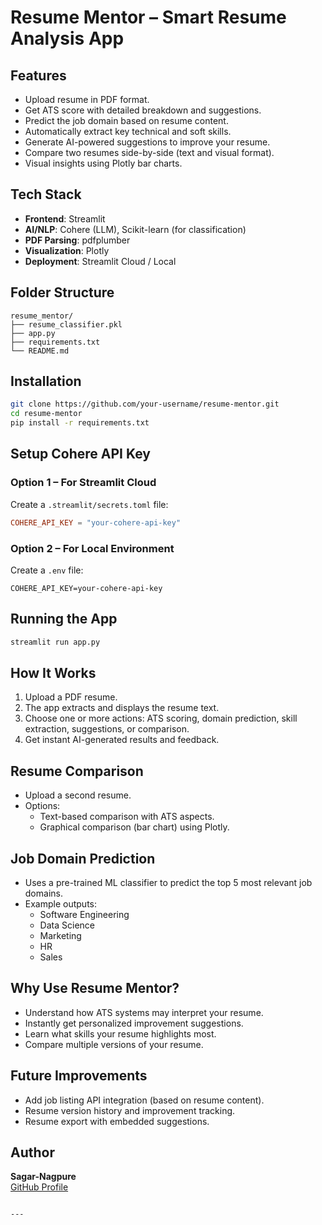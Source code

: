 # Resume Mentor – Smart Resume Analysis App

## Features

- Upload resume in PDF format.
- Get ATS score with detailed breakdown and suggestions.
- Predict the job domain based on resume content.
- Automatically extract key technical and soft skills.
- Generate AI-powered suggestions to improve your resume.
- Compare two resumes side-by-side (text and visual format).
- Visual insights using Plotly bar charts.

## Tech Stack

- **Frontend**: Streamlit  
- **AI/NLP**: Cohere (LLM), Scikit-learn (for classification)  
- **PDF Parsing**: pdfplumber  
- **Visualization**: Plotly  
- **Deployment**: Streamlit Cloud / Local  

## Folder Structure

```
resume_mentor/
├── resume_classifier.pkl
├── app.py
├── requirements.txt
└── README.md
```

## Installation

```bash
git clone https://github.com/your-username/resume-mentor.git
cd resume-mentor
pip install -r requirements.txt
```

## Setup Cohere API Key

### Option 1 – For Streamlit Cloud

Create a `.streamlit/secrets.toml` file:

```toml
COHERE_API_KEY = "your-cohere-api-key"
```

### Option 2 – For Local Environment

Create a `.env` file:

```
COHERE_API_KEY=your-cohere-api-key
```

## Running the App

```bash
streamlit run app.py
```

## How It Works

1. Upload a PDF resume.
2. The app extracts and displays the resume text.
3. Choose one or more actions: ATS scoring, domain prediction, skill extraction, suggestions, or comparison.
4. Get instant AI-generated results and feedback.

## Resume Comparison

- Upload a second resume.
- Options:
  - Text-based comparison with ATS aspects.
  - Graphical comparison (bar chart) using Plotly.

## Job Domain Prediction

- Uses a pre-trained ML classifier to predict the top 5 most relevant job domains.
- Example outputs:  
  - Software Engineering  
  - Data Science  
  - Marketing  
  - HR  
  - Sales  

## Why Use Resume Mentor?

- Understand how ATS systems may interpret your resume.
- Instantly get personalized improvement suggestions.
- Learn what skills your resume highlights most.
- Compare multiple versions of your resume.

## Future Improvements

- Add job listing API integration (based on resume content).
- Resume version history and improvement tracking.
- Resume export with embedded suggestions.

## Author

**Sagar-Nagpure**  
[GitHub Profile](https://github.com/Sagar-Nagpure)
```

---
